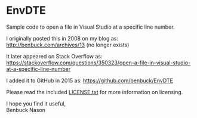 # EnvDTE

Sample code to open a file in Visual Studio at a specific line number.

I originally posted this in 2008 on my blog as:
http://benbuck.com/archives/13 (no longer exists)

It later appeared on Stack Overflow as:
https://stackoverflow.com/questions/350323/open-a-file-in-visual-studio-at-a-specific-line-number

I added it to GitHub in 2015 as:
https://github.com/benbuck/EnvDTE

Please read the included [LICENSE.txt](LICENSE.txt) for more information on licensing.

I hope you find it useful,  
Benbuck Nason

